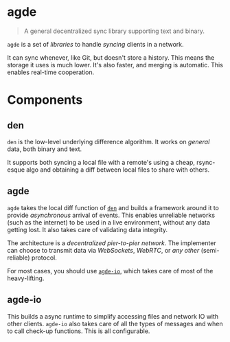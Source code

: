 # agde

> A general decentralized sync library supporting text and binary.

`agde` is a set of _libraries_ to handle _syncing_ clients in a network.

It can sync whenever, like Git, but doesn't store a history. This means the storage it uses is much lower. It's also faster, and merging is automatic. This enables real-time cooperation.

# Components

## den

`den` is the low-level underlying difference algorithm. It works on _general_ data, both binary and text.

It supports both syncing a local file with a remote's using a cheap, rsync-esque algo and obtaining a diff between local files to share with others.

## agde

`agde` takes the local diff function of [`den`](#den) and builds a framework around it to provide _asynchronous_ arrival of events.
This enables unreliable networks (such as the internet) to be used in a live environment, without any data getting lost.
It also takes care of validating data integrity.

The architecture is a _decentralized pier-to-pier network_.
The implementer can choose to transmit data via _WebSockets_, _WebRTC_, or _any other_ (semi-reliable) protocol.

For most cases, you should use [`agde-io`](#agde-io), which takes care of most of the heavy-lifting.

## agde-io

This builds a async runtime to simplify accessing files and network IO with other clients.
`agde-io` also takes care of all the types of messages and when to call check-up functions. This is all configurable.
